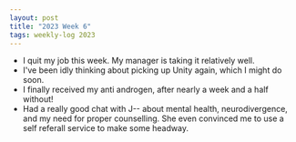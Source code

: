 ```yaml
---
layout: post
title: "2023 Week 6"
tags: weekly-log 2023
---
```


- I quit my job this week. My manager is taking it relatively well.
- I've been idly thinking about picking up Unity again, which I might do soon.
- I finally received my anti androgen, after nearly a week and a half without!
- Had a really good chat with J-- about mental health, neurodivergence, and my need for proper counselling. She even convinced me to use a self referall service to make some headway.